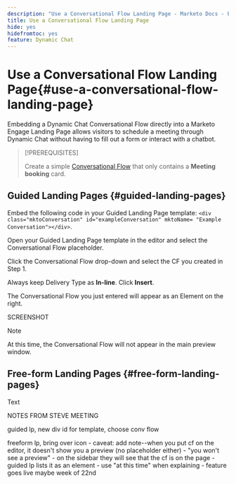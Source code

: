 ```yaml
---
description: "Use a Conversational Flow Landing Page - Marketo Docs - Product Documentation"
title: Use a Conversational Flow Landing Page
hide: yes
hidefromtoc: yes
feature: Dynamic Chat
---
```

# Use a Conversational Flow Landing Page{#use-a-conversational-flow-landing-page}

Embedding a Dynamic Chat Conversational Flow directly into a Marketo Engage Landing Page allows visitors to schedule a meeting through Dynamic Chat without having to fill out a form or interact with a chatbot.

>[!PREREQUISITES]
>
>Create a simple [Conversational Flow](/help/marketo/product-docs/demand-generation/dynamic-chat/automated-chat/create-a-conversational-flow.md) that only contains a **Meeting booking** card.

## Guided Landing Pages {#guided-landing-pages}

Embed the following code in your Guided Landing Page template: `<div class="mktoConversation" id="exampleConversation" mktoName= "Example Conversation"></div>`.

Open your Guided Landing Page template in the editor and select the Conversational Flow placeholder.

Click the Conversational Flow drop-down and select the CF you created in Step 1.

Always keep Delivery Type as **In-line**. Click **Insert**.

The Conversational Flow you just entered will appear as an Element on the right.

SCREENSHOT

>[!NOTE]
>
>At this time, the Conversational Flow will not appear in the main preview window.

## Free-form Landing Pages {#free-form-landing-pages}

Text

NOTES FROM STEVE MEETING

guided lp, new div id for template, choose conv flow

freeform lp, bring over icon - caveat: add note--when you put cf on the editor, it doesn't show you a preview (no placeholder either) - "you won't see a preview" - on the sidebar they will see that the cf is on the page - guided lp lists it as an element - use "at this time" when explaining - feature goes live maybe week of 22nd
